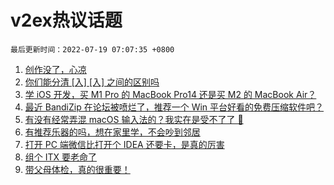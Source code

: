 # v2ex热议话题

`最后更新时间：2022-07-19 07:07:35 +0800`

1. [创作没了，心凉](https://www.v2ex.com/t/867078)
1. [你们能分清 [入] [⼊] 之间的区别吗](https://www.v2ex.com/t/866890)
1. [学 iOS 开发，买 M1 Pro 的 MacBook Pro14 还是买 M2 的 MacBook Air？](https://www.v2ex.com/t/866938)
1. [最近 BandiZip 在论坛被喷烂了，推荐一个 Win 平台好看的免费压缩软件吧？](https://www.v2ex.com/t/866925)
1. [有没有经常弄混 macOS 输入法的？我实在是受不了了 😤](https://www.v2ex.com/t/866880)
1. [有推荐乐器的吗，想在家里学，不会吵到邻居](https://www.v2ex.com/t/866915)
1. [打开 PC 端微信比打开个 IDEA 还要卡，是真的厉害](https://www.v2ex.com/t/866882)
1. [组个 ITX 要老命了](https://www.v2ex.com/t/866912)
1. [带父母体检，真的很重要！](https://www.v2ex.com/t/866928)

